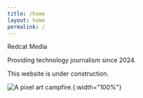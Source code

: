 ```yaml
---
title: /home
layout: home
permalink: /
---
```


Redcat Media

Providing technology journalism since 2024.

This website is under construction. 

![A pixel art campfire.](assets/campfire-crop2.gif){:width="100%"}




